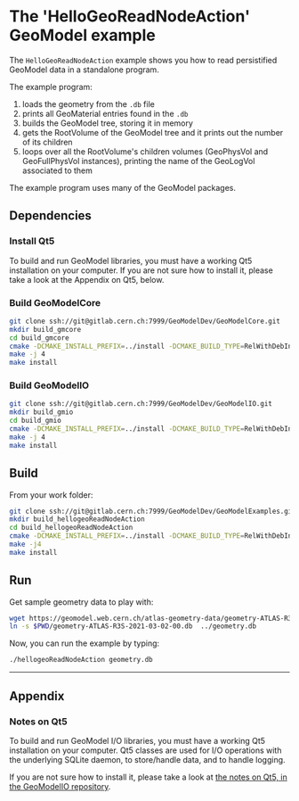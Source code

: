 # The 'HelloGeoReadNodeAction' GeoModel example

The `HelloGeoReadNodeAction` example shows you how to read persistified GeoModel data in a standalone program.

The example program:

 1. loads the geometry from the `.db` file
 2. prints all GeoMaterial entries found in the `.db`
 3. builds the GeoModel tree, storing it in memory
 4. gets the RootVolume of the GeoModel tree and it prints out the number of its children
 5. loops over all the RootVolume's children volumes (GeoPhysVol and GeoFullPhysVol instances), printing the name of the GeoLogVol associated to them

 The example program uses many of the GeoModel packages.


## Dependencies

### Install Qt5

To build and run GeoModel libraries, you must have a working Qt5 installation on your computer.
If you are not sure how to install it, please take a look at the Appendix on Qt5, below.

### Build GeoModelCore

```bash
git clone ssh://git@gitlab.cern.ch:7999/GeoModelDev/GeoModelCore.git
mkdir build_gmcore
cd build_gmcore
cmake -DCMAKE_INSTALL_PREFIX=../install -DCMAKE_BUILD_TYPE=RelWithDebInfo ../GeoModelCore
make -j 4
make install
```

### Build GeoModelIO

```bash
git clone ssh://git@gitlab.cern.ch:7999/GeoModelDev/GeoModelIO.git
mkdir build_gmio
cd build_gmio
cmake -DCMAKE_INSTALL_PREFIX=../install -DCMAKE_BUILD_TYPE=RelWithDebInfo ../GeoModelIO
make -j 4
make install
```

## Build

From your work folder:

```bash
git clone ssh://git@gitlab.cern.ch:7999/GeoModelDev/GeoModelExamples.git
mkdir build_hellogeoReadNodeAction
cd build_hellogeoReadNodeAction
cmake -DCMAKE_INSTALL_PREFIX=../install -DCMAKE_BUILD_TYPE=RelWithDebInfo ../GeoModelExamples/HelloGeoReadNodeAction
make -j4
make install
```

## Run

Get sample geometry data to play with:

```bash
wget https://geomodel.web.cern.ch/atlas-geometry-data/geometry-ATLAS-R3S-2021-03-02-00.db 
ln -s $PWD/geometry-ATLAS-R3S-2021-03-02-00.db  ../geometry.db
```

Now, you can run the example by typing:

```bash
./hellogeoReadNodeAction geometry.db
```


 ----

## Appendix

### Notes on Qt5

To build and run GeoModel I/O libraries, you must have a working Qt5 installation on your computer. Qt5 classes are used for I/O operations with the underlying SQLite daemon, to store/handle data, and to handle logging.

If you are not sure how to install it, please take a look at [the notes on Qt5, in the GeoModelIO repository](https://gitlab.cern.ch/GeoModelDev/GeoModelIO/blob/master/README_QT5_NOTES.md).
